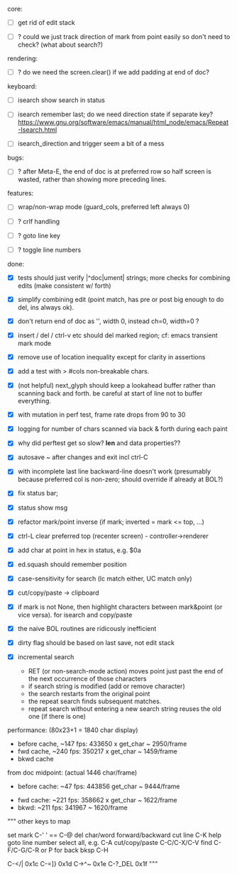 
core:

- [ ] get rid of edit stack

- [ ] ? could we just track direction of mark from point easily so don't need to check?  (what about search?)


rendering:

- [ ] ? do we need the screen.clear() if we add padding at end of doc?


keyboard:

- [ ] isearch show search in status

- [ ] isearch remember last; do we need direction state if separate key?
      https://www.gnu.org/software/emacs/manual/html_node/emacs/Repeat-Isearch.html

- [ ] isearch_direction and trigger seem a bit of a mess


bugs:

- [ ] ? after Meta-E, the end of doc is at preferred row so half screen is wasted, rather than showing more preceding lines.


features:

- [ ] wrap/non-wrap mode  (guard_cols, preferred left always 0)

- [ ] ? crlf handling

- [ ] ? goto line key

- [ ] ? toggle line numbers


done:

- [x] tests should just verify |^doc|ument| strings; more checks for combining edits (make consistent w/ forth)

- [x] simplify combining edit (point match, has pre or post big enough to do del, ins always ok).  

- [x] don't return end of doc as '', width 0, instead ch=0, width=0 ?

- [x] insert / del / ctrl-v etc should del marked region; cf: emacs transient mark mode

- [x] remove use of location inequality except for clarity in assertions

- [x] add a test with > #cols non-breakable chars.

- [x] (not helpful) next_glyph should keep a lookahead buffer rather than scanning back and forth.
  be careful at start of line not to buffer everything.  
  
- [x] with mutation in perf test, frame rate drops from 90 to 30

- [x] logging for number of chars scanned via back & forth during each paint

- [x] why did perftest get so slow?  __len__ and data properties??

- [x] autosave ~ after changes and exit incl ctrl-C

- [x] with incomplete last line backward-line doesn't work (presumably because preferred col is non-zero; should override if already at BOL?)

- [x] fix status bar; 

- [x] status show msg

- [x] refactor mark/point inverse (if mark; inverted = mark <= top, ...)

- [x] ctrl-L  clear preferred top (recenter screen) - controller->renderer

- [x] add char at point in hex in status, e.g. $0a

- [x] ed.squash should remember position

- [x] case-sensitivity for search (lc match either, UC match only)

- [x] cut/copy/paste -> clipboard

- [x] if mark is not None, then highlight characters between mark&point (or vice versa).  for isearch and copy/paste 

- [x] the naive BOL routines are ridicously inefficient

- [x] dirty flag should be based on last save, not edit stack

- [x] incremental search
    - RET (or non-search-mode action) moves point just past the end of the next occurrence of those characters
    - if search string is modified (add or remove character)
    - the search restarts from the original point
    - the repeat search finds subsequent matches.  
    - repeat search without entering a new search string reuses the old one (if there is one)



performance: (80x23+1 = 1840 char display)
- before cache, ~147 fps: 433650 x get_char ~ 2950/frame
- fwd cache, ~240 fps: 350217 x get_char ~ 1459/frame
- bkwd cache


from doc midpoint:  (actual 1446 char/frame)
- before cache: ~47 fps: 443856 get_char ~ 9444/frame
+ fwd cache: ~221 fps: 358662 x get_char ~ 1622/frame
+ bkwd: ~211 fps: 341967 ~ 1620/frame

"""
other keys to map

set mark C-' ' == C-@
del char/word forward/backward
cut line C-K
help
goto line number
select all, e.g. C-A
cut/copy/paste C-C/C-X/C-V
find C-F/C-G/C-R or P for back
bksp C-H

C-</|  0x1c
C-=]}  0x1d
C->^~  0x1e
C-?_DEL 0x1f
"""
